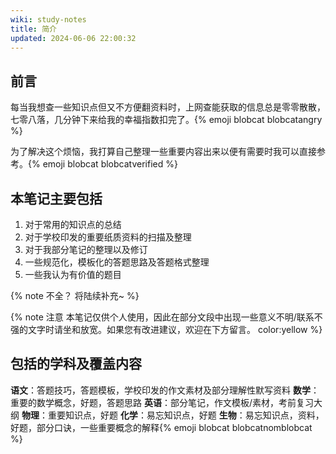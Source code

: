 ```yaml
---
wiki: study-notes
title: 简介
updated: 2024-06-06 22:00:32
---
```


## 前言

每当我想查一些知识点但又不方便翻资料时，上网查能获取的信息总是零零散散，七零八落，几分钟下来给我的幸福指数扣完了。{% emoji blobcat blobcatangry %}

为了解决这个烦恼，我打算自己整理一些重要内容出来以便有需要时我可以直接参考。{% emoji blobcat blobcatverified %}

## 本笔记主要包括

1. 对于常用的知识点的总结
2. 对于学校印发的重要纸质资料的扫描及整理
3. 对于我部分笔记的整理以及修订
4. 一些规范化，模板化的答题思路及答题格式整理
5. 一些我认为有价值的题目

{% note 不全？ 将陆续补充~ %}

{% note 注意 本笔记仅供个人使用，因此在部分文段中出现一些意义不明/联系不强的文字时请坐和放宽。如果您有改进建议，欢迎在下方留言。 color:yellow %}

## 包括的学科及覆盖内容

**语文**：答题技巧，答题模板，学校印发的作文素材及部分理解性默写资料
**数学**：重要的数学概念，好题，答题思路
**英语**：部分笔记，作文模板/素材，考前复习大纲
**物理**：重要知识点，好题
**化学**：易忘知识点，好题
**生物**：易忘知识点，资料，好题，部分口诀，一些重要概念的解释{% emoji blobcat blobcatnomblobcat %}
